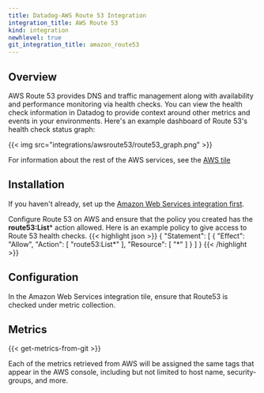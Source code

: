 ```yaml
---
title: Datadog-AWS Route 53 Integration
integration_title: AWS Route 53
kind: integration
newhlevel: true
git_integration_title: amazon_route53
---
```


## Overview

AWS Route 53 provides DNS and traffic management along with availability and performance monitoring via health checks. You can view the health check information in Datadog to provide context around other metrics and events in your environments. Here's an example dashboard of Route 53's health check status graph:

{{< img src="integrations/awsroute53/route53_graph.png" >}}

For information about the rest of the AWS services, see the [AWS tile][1]

## Installation

If you haven't already, set up the [Amazon Web Services integration first](/integrations/aws).

Configure Route 53 on AWS and ensure that the policy you created has the **route53:List*** action allowed. Here is an example policy to give access to Route 53 health checks.
{{< highlight json >}}
{
  "Statement": [
    {
      "Effect": "Allow",
      "Action": [
        "route53:List*"
      ],
      "Resource": [
        "*"
      ]
    }
  ]
}
{{< /highlight >}}


## Configuration

In the Amazon Web Services integration tile, ensure that Route53 is checked under metric collection.

## Metrics

{{< get-metrics-from-git >}}

Each of the metrics retrieved from AWS will be assigned the same tags that appear in the AWS console, including but not limited to host name, security-groups, and more.

[1]: /integrations/aws
